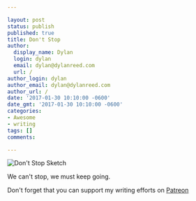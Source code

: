```yaml
---

layout: post
status: publish
published: true
title: Don't Stop
author:
  display_name: Dylan
  login: dylan
  email: dylan@dylanreed.com
  url: /
author_login: dylan
author_email: dylan@dylanreed.com
author_url: /
date: '2017-01-30 10:10:00 -0600'
date_gmt: '2017-01-30 10:10:00 -0600'
categories:
- Awesome
- writing
tags: []
comments:

---
```

![Don't Stop Sketch](https://raw.githubusercontent.com/dylanreed/dylanreed.com/gh-pages/Images/dont-stop.jpg)

We can't stop, we must keep going. 


Don't forget that you can support my writing efforts on [Patreon](https://www.patreon.com/dylanreed)